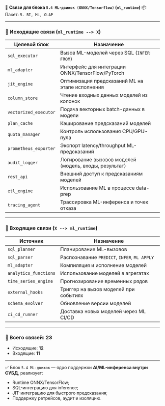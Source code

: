 🔗 **Связи для блока `5.4 ML-движок (ONNX/Tensorflow)` (`ml_runtime`)**
📦 Пакет: `5. BI, ML, OLAP`

---

### 🔻 Исходящие связи (`ml_runtime --> X`)

| Целевой блок          | Назначение                                             |
| --------------------- | ------------------------------------------------------ |
| `sql_executor`        | Вызов ML-моделей через SQL (`INFER FROM`)              |
| `ml_adapter`          | Интерфейс для интеграции ONNX/TensorFlow/PyTorch       |
| `jit_engine`          | Оптимизация предсказаний ML на этапе исполнения        |
| `column_store`        | Чтение входных данных моделей из колонок               |
| `vectorized_executor` | Подача векторных batch-данных в модели                 |
| `plan_cache`          | Кэширование предсказаний моделей                       |
| `quota_manager`       | Контроль использования CPU/GPU-пула                    |
| `prometheus_exporter` | Экспорт latency/throughput ML-предсказаний             |
| `audit_logger`        | Логирование вызовов моделей (модель, входы, результат) |
| `rest_api`            | Внешний доступ к предсказаниям моделей                 |
| `etl_engine`          | Использование ML в процессе data-prep                  |
| `tracing_agent`       | Трассировка ML-инференса и точек отказа                |

---

### 🔺 Входящие связи (`X --> ml_runtime`)

| Источник              | Назначение                                   |
| --------------------- | -------------------------------------------- |
| `sql_planner`         | Планирование ML-вызовов                      |
| `sql_parser`          | Распознавание `PREDICT`, `INFER`, `ML APPLY` |
| `ml_adapter`          | Компиляция и исполнение моделей              |
| `analytics_functions` | Использование моделей в агрегатах            |
| `time_series_engine`  | Прогнозирование временных рядов              |
| `external_hooks`      | Триггер на вызов моделей при событиях        |
| `schema_evolver`      | Обновление версии моделей                    |
| `ci_cd_runner`        | Доставка новых моделей через ML CI/CD        |

---

### 🧩 Всего связей: **23**

* Исходящие: **12**
* Входящие: **11**

---

✅ Блок `5.4 ML-движок` — ядро поддержки **AI/ML-инференса внутри СУБД**, реализует:

* Runtime ONNX/TensorFlow;
* SQL-интеграцию для inference;
* JIT-интеграцию для быстрого предсказания;
* Поддержку ретрейсов, аудит и изоляцию.

